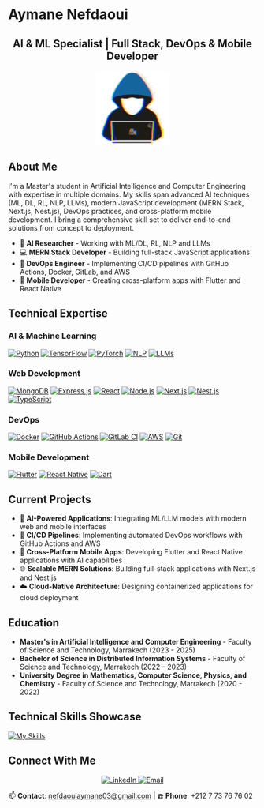 # Aymane Nefdaoui

<div align="center">
  <h2>AI & ML Specialist | Full Stack, DevOps & Mobile Developer</h2>
  <img src="https://raw.githubusercontent.com/0xAbdulKhalid/0xAbdulKhalid/main/assets/mdImages/about_me.gif" alt="Profile Image" width="150">
</div>

## About Me

I'm a Master's student in Artificial Intelligence and Computer Engineering with expertise in multiple domains. My skills span advanced AI techniques (ML, DL, RL, NLP, LLMs), modern JavaScript development (MERN Stack, Next.js, Nest.js), DevOps practices, and cross-platform mobile development. I bring a comprehensive skill set to deliver end-to-end solutions from concept to deployment.

- 🧠 **AI Researcher** - Working with ML/DL, RL, NLP and LLMs
- 💻 **MERN Stack Developer** - Building full-stack JavaScript applications
- 🚀 **DevOps Engineer** - Implementing CI/CD pipelines with GitHub Actions, Docker, GitLab, and AWS
- 📱 **Mobile Developer** - Creating cross-platform apps with Flutter and React Native

## Technical Expertise

### AI & Machine Learning
[![Python](https://img.shields.io/badge/Python-3776AB?style=for-the-badge&logo=python&logoColor=white)](https://www.python.org/)
[![TensorFlow](https://img.shields.io/badge/TensorFlow-FF6F00?style=for-the-badge&logo=tensorflow&logoColor=white)](https://www.tensorflow.org/)
[![PyTorch](https://img.shields.io/badge/PyTorch-EE4C2C?style=for-the-badge&logo=pytorch&logoColor=white)](https://pytorch.org/)
[![NLP](https://img.shields.io/badge/NLP-2088FF?style=for-the-badge&logo=natural-language-processing&logoColor=white)](https://en.wikipedia.org/wiki/Natural_language_processing)
[![LLMs](https://img.shields.io/badge/Large_Language_Models-7A43B6?style=for-the-badge&logo=llm&logoColor=white)](https://en.wikipedia.org/wiki/Large_language_model)

### Web Development
[![MongoDB](https://img.shields.io/badge/MongoDB-4EA94B?style=for-the-badge&logo=mongodb&logoColor=white)](https://www.mongodb.com/)
[![Express.js](https://img.shields.io/badge/Express-000000?style=for-the-badge&logo=express&logoColor=white)](https://expressjs.com/)
[![React](https://img.shields.io/badge/React-20232A?style=for-the-badge&logo=react&logoColor=61DAFB)](https://reactjs.org/)
[![Node.js](https://img.shields.io/badge/Node.js-43853D?style=for-the-badge&logo=node.js&logoColor=white)](https://nodejs.org/)
[![Next.js](https://img.shields.io/badge/Next.js-000000?style=for-the-badge&logo=nextdotjs&logoColor=white)](https://nextjs.org/)
[![Nest.js](https://img.shields.io/badge/NestJS-E0234E?style=for-the-badge&logo=nestjs&logoColor=white)](https://nestjs.com/)
[![TypeScript](https://img.shields.io/badge/TypeScript-3178C6?style=for-the-badge&logo=typescript&logoColor=white)](https://www.typescriptlang.org/)

### DevOps
[![Docker](https://img.shields.io/badge/Docker-2496ED?style=for-the-badge&logo=docker&logoColor=white)](https://www.docker.com/)
[![GitHub Actions](https://img.shields.io/badge/GitHub_Actions-2088FF?style=for-the-badge&logo=github-actions&logoColor=white)](https://github.com/features/actions)
[![GitLab CI](https://img.shields.io/badge/GitLab_CI-FCA121?style=for-the-badge&logo=gitlab&logoColor=white)](https://about.gitlab.com/stages-devops-lifecycle/continuous-integration/)
[![AWS](https://img.shields.io/badge/AWS-232F3E?style=for-the-badge&logo=amazon-aws&logoColor=white)](https://aws.amazon.com/)
[![Git](https://img.shields.io/badge/Git-F05032?style=for-the-badge&logo=git&logoColor=white)](https://git-scm.com/)

### Mobile Development
[![Flutter](https://img.shields.io/badge/Flutter-02569B?style=for-the-badge&logo=flutter&logoColor=white)](https://flutter.dev/)
[![React Native](https://img.shields.io/badge/React_Native-20232A?style=for-the-badge&logo=react&logoColor=61DAFB)](https://reactnative.dev/)
[![Dart](https://img.shields.io/badge/Dart-0175C2?style=for-the-badge&logo=dart&logoColor=white)](https://dart.dev/)

## Current Projects

- 🤖 **AI-Powered Applications**: Integrating ML/LLM models with modern web and mobile interfaces
- 🚀 **CI/CD Pipelines**: Implementing automated DevOps workflows with GitHub Actions and AWS
- 📱 **Cross-Platform Mobile Apps**: Developing Flutter and React Native applications with AI capabilities
- 🌐 **Scalable MERN Solutions**: Building full-stack applications with Next.js and Nest.js
- ☁️ **Cloud-Native Architecture**: Designing containerized applications for cloud deployment

## Education

- **Master's in Artificial Intelligence and Computer Engineering** - Faculty of Science and Technology, Marrakech (2023 - 2025)
- **Bachelor of Science in Distributed Information Systems** - Faculty of Science and Technology, Marrakech (2022 - 2023)
- **University Degree in Mathematics, Computer Science, Physics, and Chemistry** - Faculty of Science and Technology, Marrakech (2020 - 2022)

## Technical Skills Showcase

[![My Skills](https://skillicons.dev/icons?i=js,ts,html,css,bootstrap,tailwind,nodejs,express,nestjs,react,next,mongo,docker,py,tensorflow,git,github,gitlab,aws,flutter,dart,vscode)](#)

## Connect With Me

<div align="center">
  <a href="https://www.linkedin.com/in/aymane-nefdaoui-9a6a9921a/" target="_blank">
    <img src="https://skillicons.dev/icons?i=linkedin" alt="LinkedIn" />
  </a>
  <a href="mailto:nefdaouiaymane03@gmail.com">
    <img src="https://skillicons.dev/icons?i=gmail" alt="Email" />
  </a>
</div>

📫 **Contact**: [nefdaouiaymane03@gmail.com](mailto:nefdaouiaymane03@gmail.com) | ☎️ **Phone**: +212 7 73 76 76 02

